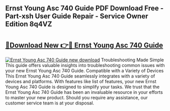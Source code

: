 ## Ernst Young Asc 740 Guide PDF Download Free - Part-xsh User Guide Repair - Service Owner Edition 8q4VZ

# <h2><a href="http://bc53547.oget.top/?id=Ernst+Young+Asc+740+Guide">🔗Download New 👉🔴 Ernst Young Asc 740 Guide</a></h2>

[![Ernst Young Asc 740 Guide new download](https://i.imgur.com/5g1atiW.png)](http://bc53547.oget.top/?id=Ernst+Young+Asc+740+Guide)
Troubleshooting Made Simple This guide offers valuable insights into troubleshooting common issues with your new Ernst Young Asc 740 Guide. Compatible with a Variety of Devices This Ernst Young Asc 740 Guide seamlessly integrates with a variety of devices and platforms. With features like list of features, your new Ernst Young Asc 740 Guide is designed to simplify your tasks. We trust that the Ernst Young Asc 740 Guide has been an invaluable resource in your efforts to master your new product. Should you require any assistance, our customer service team is at your disposal.
